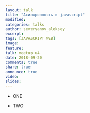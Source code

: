 ```yaml
---
layout: talk
title: "Асинхронность в javascript"
modified:
categories: talks
author: severyanov_aleksey
excerpt:
tags: [JAVASCRIPT WEB]
image:
feature:
talk: meetup_u4
date: 2018-09-20
comments: true
share: true
announce: true
video: 
slides: 
---
```


* ONE
 
* TWO 
